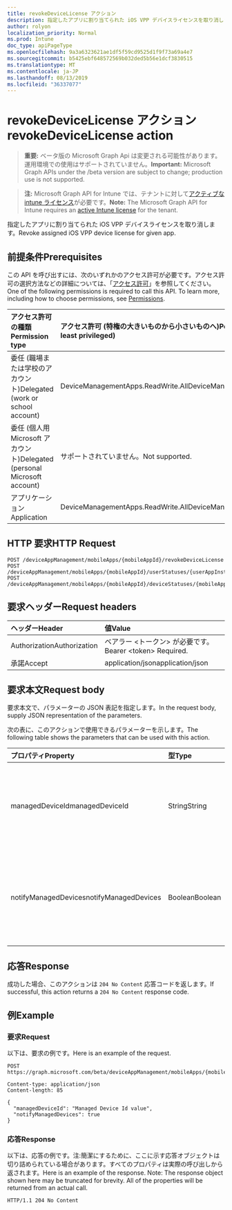 ```yaml
---
title: revokeDeviceLicense アクション
description: 指定したアプリに割り当てられた iOS VPP デバイスライセンスを取り消します。
author: rolyon
localization_priority: Normal
ms.prod: Intune
doc_type: apiPageType
ms.openlocfilehash: 9a3a6323621ae1df5f59cd9525d1f9f73a69a4e7
ms.sourcegitcommit: b5425ebf648572569b032ded5b56e1dcf3830515
ms.translationtype: MT
ms.contentlocale: ja-JP
ms.lasthandoff: 08/13/2019
ms.locfileid: "36337077"
---
```

# <a name="revokedevicelicense-action"></a><span data-ttu-id="1e45a-103">revokeDeviceLicense アクション</span><span class="sxs-lookup"><span data-stu-id="1e45a-103">revokeDeviceLicense action</span></span>

> <span data-ttu-id="1e45a-104">**重要:** ベータ版の Microsoft Graph Api は変更される可能性があります。運用環境での使用はサポートされていません。</span><span class="sxs-lookup"><span data-stu-id="1e45a-104">**Important:** Microsoft Graph APIs under the /beta version are subject to change; production use is not supported.</span></span>

> <span data-ttu-id="1e45a-105">**注:** Microsoft Graph API for Intune では、テナントに対して[アクティブな intune ライセンス](https://go.microsoft.com/fwlink/?linkid=839381)が必要です。</span><span class="sxs-lookup"><span data-stu-id="1e45a-105">**Note:** The Microsoft Graph API for Intune requires an [active Intune license](https://go.microsoft.com/fwlink/?linkid=839381) for the tenant.</span></span>

<span data-ttu-id="1e45a-106">指定したアプリに割り当てられた iOS VPP デバイスライセンスを取り消します。</span><span class="sxs-lookup"><span data-stu-id="1e45a-106">Revoke assigned iOS VPP device license for given app.</span></span>

## <a name="prerequisites"></a><span data-ttu-id="1e45a-107">前提条件</span><span class="sxs-lookup"><span data-stu-id="1e45a-107">Prerequisites</span></span>
<span data-ttu-id="1e45a-p101">この API を呼び出すには、次のいずれかのアクセス許可が必要です。アクセス許可の選択方法などの詳細については、「[アクセス許可](/graph/permissions-reference)」を参照してください。</span><span class="sxs-lookup"><span data-stu-id="1e45a-p101">One of the following permissions is required to call this API. To learn more, including how to choose permissions, see [Permissions](/graph/permissions-reference).</span></span>

|<span data-ttu-id="1e45a-110">アクセス許可の種類</span><span class="sxs-lookup"><span data-stu-id="1e45a-110">Permission type</span></span>|<span data-ttu-id="1e45a-111">アクセス許可 (特権の大きいものから小さいものへ)</span><span class="sxs-lookup"><span data-stu-id="1e45a-111">Permissions (from most to least privileged)</span></span>|
|:---|:---|
|<span data-ttu-id="1e45a-112">委任 (職場または学校のアカウント)</span><span class="sxs-lookup"><span data-stu-id="1e45a-112">Delegated (work or school account)</span></span>|<span data-ttu-id="1e45a-113">DeviceManagementApps.ReadWrite.All</span><span class="sxs-lookup"><span data-stu-id="1e45a-113">DeviceManagementApps.ReadWrite.All</span></span>|
|<span data-ttu-id="1e45a-114">委任 (個人用 Microsoft アカウント)</span><span class="sxs-lookup"><span data-stu-id="1e45a-114">Delegated (personal Microsoft account)</span></span>|<span data-ttu-id="1e45a-115">サポートされていません。</span><span class="sxs-lookup"><span data-stu-id="1e45a-115">Not supported.</span></span>|
|<span data-ttu-id="1e45a-116">アプリケーション</span><span class="sxs-lookup"><span data-stu-id="1e45a-116">Application</span></span>|<span data-ttu-id="1e45a-117">DeviceManagementApps.ReadWrite.All</span><span class="sxs-lookup"><span data-stu-id="1e45a-117">DeviceManagementApps.ReadWrite.All</span></span>|

## <a name="http-request"></a><span data-ttu-id="1e45a-118">HTTP 要求</span><span class="sxs-lookup"><span data-stu-id="1e45a-118">HTTP Request</span></span>
<!-- {
  "blockType": "ignored"
}
-->
``` http
POST /deviceAppManagement/mobileApps/{mobileAppId}/revokeDeviceLicense
POST /deviceAppManagement/mobileApps/{mobileAppId}/userStatuses/{userAppInstallStatusId}/app/revokeDeviceLicense
POST /deviceAppManagement/mobileApps/{mobileAppId}/deviceStatuses/{mobileAppInstallStatusId}/app/revokeDeviceLicense
```

## <a name="request-headers"></a><span data-ttu-id="1e45a-119">要求ヘッダー</span><span class="sxs-lookup"><span data-stu-id="1e45a-119">Request headers</span></span>
|<span data-ttu-id="1e45a-120">ヘッダー</span><span class="sxs-lookup"><span data-stu-id="1e45a-120">Header</span></span>|<span data-ttu-id="1e45a-121">値</span><span class="sxs-lookup"><span data-stu-id="1e45a-121">Value</span></span>|
|:---|:---|
|<span data-ttu-id="1e45a-122">Authorization</span><span class="sxs-lookup"><span data-stu-id="1e45a-122">Authorization</span></span>|<span data-ttu-id="1e45a-123">ベアラー &lt;トークン&gt; が必要です。</span><span class="sxs-lookup"><span data-stu-id="1e45a-123">Bearer &lt;token&gt; Required.</span></span>|
|<span data-ttu-id="1e45a-124">承諾</span><span class="sxs-lookup"><span data-stu-id="1e45a-124">Accept</span></span>|<span data-ttu-id="1e45a-125">application/json</span><span class="sxs-lookup"><span data-stu-id="1e45a-125">application/json</span></span>|

## <a name="request-body"></a><span data-ttu-id="1e45a-126">要求本文</span><span class="sxs-lookup"><span data-stu-id="1e45a-126">Request body</span></span>
<span data-ttu-id="1e45a-127">要求本文で、パラメーターの JSON 表記を指定します。</span><span class="sxs-lookup"><span data-stu-id="1e45a-127">In the request body, supply JSON representation of the parameters.</span></span>

<span data-ttu-id="1e45a-128">次の表に、このアクションで使用できるパラメーターを示します。</span><span class="sxs-lookup"><span data-stu-id="1e45a-128">The following table shows the parameters that can be used with this action.</span></span>

|<span data-ttu-id="1e45a-129">プロパティ</span><span class="sxs-lookup"><span data-stu-id="1e45a-129">Property</span></span>|<span data-ttu-id="1e45a-130">型</span><span class="sxs-lookup"><span data-stu-id="1e45a-130">Type</span></span>|<span data-ttu-id="1e45a-131">説明</span><span class="sxs-lookup"><span data-stu-id="1e45a-131">Description</span></span>|
|:---|:---|:---|
|<span data-ttu-id="1e45a-132">managedDeviceId</span><span class="sxs-lookup"><span data-stu-id="1e45a-132">managedDeviceId</span></span>|<span data-ttu-id="1e45a-133">String</span><span class="sxs-lookup"><span data-stu-id="1e45a-133">String</span></span>|<span data-ttu-id="1e45a-134">割り当てられたアプリライセンスのうち、失効されるユーザーの DeviceId</span><span class="sxs-lookup"><span data-stu-id="1e45a-134">DeviceId for whom assigned app license is to be revoked</span></span>|
|<span data-ttu-id="1e45a-135">notifyManagedDevices</span><span class="sxs-lookup"><span data-stu-id="1e45a-135">notifyManagedDevices</span></span>|<span data-ttu-id="1e45a-136">Boolean</span><span class="sxs-lookup"><span data-stu-id="1e45a-136">Boolean</span></span>|<span data-ttu-id="1e45a-137">失効通知をデバイスに送信する必要があるかどうかを示すブール値</span><span class="sxs-lookup"><span data-stu-id="1e45a-137">Boolean that indicates if revoke notification should be sent to device</span></span>|



## <a name="response"></a><span data-ttu-id="1e45a-138">応答</span><span class="sxs-lookup"><span data-stu-id="1e45a-138">Response</span></span>
<span data-ttu-id="1e45a-139">成功した場合、このアクションは `204 No Content` 応答コードを返します。</span><span class="sxs-lookup"><span data-stu-id="1e45a-139">If successful, this action returns a `204 No Content` response code.</span></span>

## <a name="example"></a><span data-ttu-id="1e45a-140">例</span><span class="sxs-lookup"><span data-stu-id="1e45a-140">Example</span></span>

### <a name="request"></a><span data-ttu-id="1e45a-141">要求</span><span class="sxs-lookup"><span data-stu-id="1e45a-141">Request</span></span>
<span data-ttu-id="1e45a-142">以下は、要求の例です。</span><span class="sxs-lookup"><span data-stu-id="1e45a-142">Here is an example of the request.</span></span>
``` http
POST https://graph.microsoft.com/beta/deviceAppManagement/mobileApps/{mobileAppId}/revokeDeviceLicense

Content-type: application/json
Content-length: 85

{
  "managedDeviceId": "Managed Device Id value",
  "notifyManagedDevices": true
}
```

### <a name="response"></a><span data-ttu-id="1e45a-143">応答</span><span class="sxs-lookup"><span data-stu-id="1e45a-143">Response</span></span>
<span data-ttu-id="1e45a-p102">以下は、応答の例です。注:簡潔にするために、ここに示す応答オブジェクトは切り詰められている場合があります。すべてのプロパティは実際の呼び出しから返されます。</span><span class="sxs-lookup"><span data-stu-id="1e45a-p102">Here is an example of the response. Note: The response object shown here may be truncated for brevity. All of the properties will be returned from an actual call.</span></span>
``` http
HTTP/1.1 204 No Content
```






